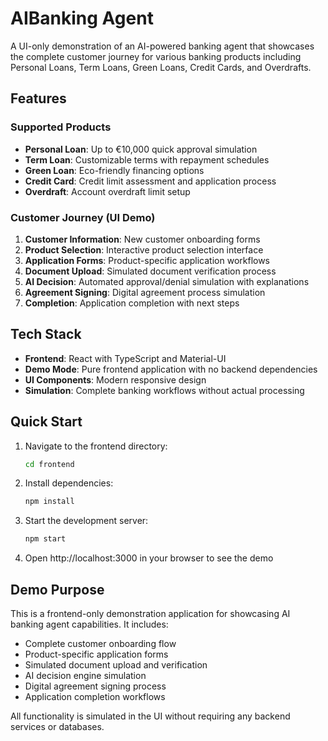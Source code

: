 # AIBanking Agent

A UI-only demonstration of an AI-powered banking agent that showcases the complete customer journey for various banking products including Personal Loans, Term Loans, Green Loans, Credit Cards, and Overdrafts.

## Features

### Supported Products

- **Personal Loan**: Up to €10,000 quick approval simulation
- **Term Loan**: Customizable terms with repayment schedules
- **Green Loan**: Eco-friendly financing options
- **Credit Card**: Credit limit assessment and application process
- **Overdraft**: Account overdraft limit setup

### Customer Journey (UI Demo)

1. **Customer Information**: New customer onboarding forms
2. **Product Selection**: Interactive product selection interface
3. **Application Forms**: Product-specific application workflows
4. **Document Upload**: Simulated document verification process
5. **AI Decision**: Automated approval/denial simulation with explanations
6. **Agreement Signing**: Digital agreement process simulation
7. **Completion**: Application completion with next steps

## Tech Stack

- **Frontend**: React with TypeScript and Material-UI
- **Demo Mode**: Pure frontend application with no backend dependencies
- **UI Components**: Modern responsive design
- **Simulation**: Complete banking workflows without actual processing

## Quick Start

1. Navigate to the frontend directory:

   ```bash
   cd frontend
   ```

2. Install dependencies:

   ```bash
   npm install
   ```

3. Start the development server:

   ```bash
   npm start
   ```

4. Open http://localhost:3000 in your browser to see the demo

## Demo Purpose

This is a frontend-only demonstration application for showcasing AI banking agent capabilities. It includes:

- Complete customer onboarding flow
- Product-specific application forms
- Simulated document upload and verification
- AI decision engine simulation
- Digital agreement signing process
- Application completion workflows

All functionality is simulated in the UI without requiring any backend services or databases.
